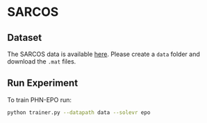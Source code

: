 # SARCOS

## Dataset

The SARCOS data is available [here](http://gaussianprocess.org/gpml/data). Please create a `data` folder and download the `.mat` files.

## Run Experiment

To train PHN-EPO run:

```bash
python trainer.py --datapath data --solevr epo
```